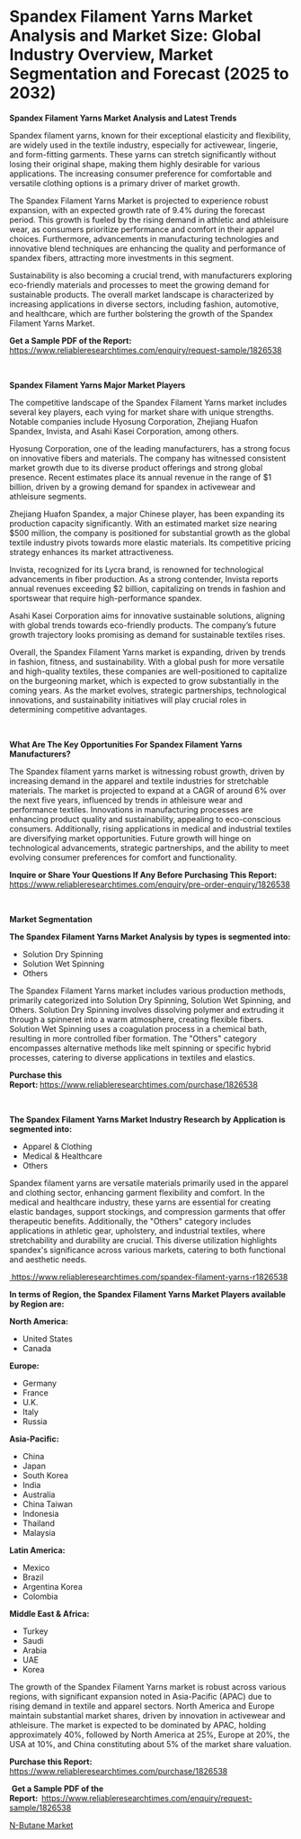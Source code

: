 <p><h1>Spandex Filament Yarns Market Analysis and Market Size: Global Industry Overview, Market Segmentation and Forecast (2025 to 2032)</h1></p><p><strong>Spandex Filament Yarns Market Analysis and Latest Trends</strong></p>
<p><p>Spandex filament yarns, known for their exceptional elasticity and flexibility, are widely used in the textile industry, especially for activewear, lingerie, and form-fitting garments. These yarns can stretch significantly without losing their original shape, making them highly desirable for various applications. The increasing consumer preference for comfortable and versatile clothing options is a primary driver of market growth.</p><p>The Spandex Filament Yarns Market is projected to experience robust expansion, with an expected growth rate of 9.4% during the forecast period. This growth is fueled by the rising demand in athletic and athleisure wear, as consumers prioritize performance and comfort in their apparel choices. Furthermore, advancements in manufacturing technologies and innovative blend techniques are enhancing the quality and performance of spandex fibers, attracting more investments in this segment.</p><p>Sustainability is also becoming a crucial trend, with manufacturers exploring eco-friendly materials and processes to meet the growing demand for sustainable products. The overall market landscape is characterized by increasing applications in diverse sectors, including fashion, automotive, and healthcare, which are further bolstering the growth of the Spandex Filament Yarns Market.</p></p>
<p><strong>Get a Sample PDF of the Report:&nbsp;</strong> <a href="https://www.reliableresearchtimes.com/enquiry/request-sample/1826538?utm_campaign=2006&utm_medium=2&utm_source=Github&utm_content=ia&utm_term=03022025&utm_id=spandex-filament-yarns">https://www.reliableresearchtimes.com/enquiry/request-sample/1826538</a></p>
<p>&nbsp;</p>
<p><strong>Spandex Filament Yarns Major Market Players</strong></p>
<p><p>The competitive landscape of the Spandex Filament Yarns market includes several key players, each vying for market share with unique strengths. Notable companies include Hyosung Corporation, Zhejiang Huafon Spandex, Invista, and Asahi Kasei Corporation, among others.</p><p>Hyosung Corporation, one of the leading manufacturers, has a strong focus on innovative fibers and materials. The company has witnessed consistent market growth due to its diverse product offerings and strong global presence. Recent estimates place its annual revenue in the range of $1 billion, driven by a growing demand for spandex in activewear and athleisure segments.</p><p>Zhejiang Huafon Spandex, a major Chinese player, has been expanding its production capacity significantly. With an estimated market size nearing $500 million, the company is positioned for substantial growth as the global textile industry pivots towards more elastic materials. Its competitive pricing strategy enhances its market attractiveness.</p><p>Invista, recognized for its Lycra brand, is renowned for technological advancements in fiber production. As a strong contender, Invista reports annual revenues exceeding $2 billion, capitalizing on trends in fashion and sportswear that require high-performance spandex.</p><p>Asahi Kasei Corporation aims for innovative sustainable solutions, aligning with global trends towards eco-friendly products. The company’s future growth trajectory looks promising as demand for sustainable textiles rises.</p><p>Overall, the Spandex Filament Yarns market is expanding, driven by trends in fashion, fitness, and sustainability. With a global push for more versatile and high-quality textiles, these companies are well-positioned to capitalize on the burgeoning market, which is expected to grow substantially in the coming years. As the market evolves, strategic partnerships, technological innovations, and sustainability initiatives will play crucial roles in determining competitive advantages.</p></p>
<p>&nbsp;</p>
<p><strong>What Are The Key Opportunities For Spandex Filament Yarns Manufacturers?</strong></p>
<p><p>The Spandex filament yarns market is witnessing robust growth, driven by increasing demand in the apparel and textile industries for stretchable materials. The market is projected to expand at a CAGR of around 6% over the next five years, influenced by trends in athleisure wear and performance textiles. Innovations in manufacturing processes are enhancing product quality and sustainability, appealing to eco-conscious consumers. Additionally, rising applications in medical and industrial textiles are diversifying market opportunities. Future growth will hinge on technological advancements, strategic partnerships, and the ability to meet evolving consumer preferences for comfort and functionality.</p></p>
<p><strong>Inquire or Share Your Questions If Any Before Purchasing This Report:</strong> <a href="https://www.reliableresearchtimes.com/enquiry/pre-order-enquiry/1826538?utm_campaign=2006&utm_medium=2&utm_source=Github&utm_content=ia&utm_term=03022025&utm_id=spandex-filament-yarns">https://www.reliableresearchtimes.com/enquiry/pre-order-enquiry/1826538</a></p>
<p>&nbsp;</p>
<p><strong>Market Segmentation</strong></p>
<p><strong>The Spandex Filament Yarns Market Analysis by types is segmented into:</strong></p>
<p><ul><li>Solution Dry Spinning</li><li>Solution Wet Spinning</li><li>Others</li></ul></p>
<p><p>The Spandex Filament Yarns market includes various production methods, primarily categorized into Solution Dry Spinning, Solution Wet Spinning, and Others. Solution Dry Spinning involves dissolving polymer and extruding it through a spinneret into a warm atmosphere, creating flexible fibers. Solution Wet Spinning uses a coagulation process in a chemical bath, resulting in more controlled fiber formation. The "Others" category encompasses alternative methods like melt spinning or specific hybrid processes, catering to diverse applications in textiles and elastics.</p></p>
<p><strong>Purchase this Report:&nbsp;</strong><a href="https://www.reliableresearchtimes.com/purchase/1826538?utm_campaign=2006&utm_medium=2&utm_source=Github&utm_content=ia&utm_term=03022025&utm_id=spandex-filament-yarns">https://www.reliableresearchtimes.com/purchase/1826538</a></p>
<p>&nbsp;</p>
<p><strong>The Spandex Filament Yarns Market Industry Research by Application is segmented into:</strong></p>
<p><ul><li>Apparel & Clothing</li><li>Medical & Healthcare</li><li>Others</li></ul></p>
<p><p>Spandex filament yarns are versatile materials primarily used in the apparel and clothing sector, enhancing garment flexibility and comfort. In the medical and healthcare industry, these yarns are essential for creating elastic bandages, support stockings, and compression garments that offer therapeutic benefits. Additionally, the "Others" category includes applications in athletic gear, upholstery, and industrial textiles, where stretchability and durability are crucial. This diverse utilization highlights spandex's significance across various markets, catering to both functional and aesthetic needs.</p></p>
<p><a href="https://www.reliableresearchtimes.com/spandex-filament-yarns-r1826538?utm_campaign=2006&utm_medium=2&utm_source=Github&utm_content=ia&utm_term=03022025&utm_id=spandex-filament-yarns">&nbsp;https://www.reliableresearchtimes.com/spandex-filament-yarns-r1826538</a></p>
<p><strong>In terms of Region, the Spandex Filament Yarns Market Players available by Region are:</strong></p>
<p>
    <p> <strong> North America: </strong>
        <ul>
            <li>United States</li>
            <li>Canada</li>
        </ul>
        </p> 
    <p> <strong> Europe: </strong>
        <ul>
            <li>Germany</li>
            <li>France</li>
            <li>U.K.</li>
            <li>Italy</li>
            <li>Russia</li>
        </ul>
        </p> 
    <p> <strong> Asia-Pacific: </strong>
        <ul>
            <li>China</li>
            <li>Japan</li>
            <li>South Korea</li>
            <li>India</li>
            <li>Australia</li>
            <li>China Taiwan</li>
            <li>Indonesia</li>
            <li>Thailand</li>
            <li>Malaysia</li>
        </ul>
        </p> 
    <p> <strong> Latin America: </strong>
        <ul>
            <li>Mexico</li>
            <li>Brazil</li>
            <li>Argentina Korea</li>
            <li>Colombia</li>
        </ul>
        </p> 
    <p> <strong> Middle East & Africa: </strong>
        <ul>
            <li>Turkey</li>
            <li>Saudi</li>
            <li>Arabia</li>
            <li>UAE</li>
            <li>Korea</li>
        </ul>
    </p>
    </p>
<p><p>The growth of the Spandex Filament Yarns market is robust across various regions, with significant expansion noted in Asia-Pacific (APAC) due to rising demand in textile and apparel sectors. North America and Europe maintain substantial market shares, driven by innovation in activewear and athleisure. The market is expected to be dominated by APAC, holding approximately 40%, followed by North America at 25%, Europe at 20%, the USA at 10%, and China constituting about 5% of the market share valuation.</p></p>
<p><strong>Purchase this Report: </strong><a href="https://www.reliableresearchtimes.com/purchase/1826538?utm_campaign=2006&utm_medium=2&utm_source=Github&utm_content=ia&utm_term=03022025&utm_id=spandex-filament-yarns">https://www.reliableresearchtimes.com/purchase/1826538</a></p>
<p>&nbsp;<strong>Get a Sample PDF of the Report:&nbsp;&nbsp;</strong><a href="https://www.reliableresearchtimes.com/enquiry/request-sample/1826538?utm_campaign=2006&utm_medium=2&utm_source=Github&utm_content=ia&utm_term=03022025&utm_id=spandex-filament-yarns">https://www.reliableresearchtimes.com/enquiry/request-sample/1826538</a></p>
<p><strong></strong></p>
<p><p><a href="https://github.com/bmorecock/Market-Research-Report-List-6/blob/main/n-butane-market.md?utm_campaign=2006&utm_medium=2&utm_source=Github&utm_content=ia&utm_term=03022025&utm_id=spandex-filament-yarns">N-Butane Market</a></p></p>